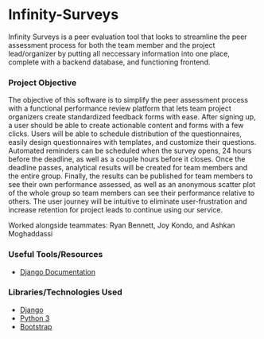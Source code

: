 # Infinity-Surveys

Infinity Surveys is a peer evaluation tool that looks to streamline the peer assessment process for both the team member and the project lead/organizer by putting all neccessary information into one place, complete with a backend database, and functioning frontend.


### Project Objective ###   
The objective of this software is to simplify the peer assessment process with a functional performance review platform that lets team project organizers create standardized feedback forms with ease. After signing up, a user should be able to create actionable content and forms with a few clicks. 
Users will be able to schedule distribution of the questionnaires, easily design questionnaires with templates, and customize their questions. Automated reminders can be scheduled when the survey opens, 24 hours before the deadline, as well as a couple hours before it closes. Once the deadline passes, analytical results will be created for team members and the entire group. Finally, the results can be published for team members to see their own performance assessed, as well as an anonymous scatter plot of the whole group so team members can see their performance relative to others. The user journey will be intuitive to eliminate user-frustration and increase retention for project leads to continue using our service.   

Worked alongside teammates: Ryan Bennett, Joy Kondo, and Ashkan Moghaddassi

### Useful Tools/Resources ###
- [Django Documentation](https://docs.djangoproject.com/en/4.0/)

### Libraries/Technologies Used ###
- [Django](https://www.djangoproject.com/)
- [Python 3](https://www.python.org/)
- [Bootstrap](https://getbootstrap.com/)
